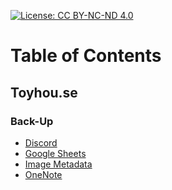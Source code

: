 [![License: CC BY-NC-ND 4.0](https://img.shields.io/badge/license-BY--NC--ND%204.0-d0dff0?logo=creative-commons&logoColor=d0dff0)](https://creativecommons.org/licenses/by-nc-nd/4.0/legalcode)
# Table of Contents
## Toyhou.se
### Back-Up
- [Discord](toyhou.se/back-up/discord.md)
- [Google Sheets](toyhou.se/back-up/google-sheets.md)
- [Image Metadata]()
- [OneNote]()
